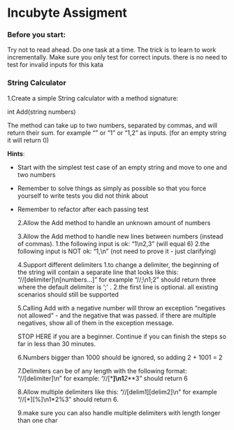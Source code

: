 # Incubyte Assigment

### Before you start:

Try not to read ahead.
Do one task at a time. The trick is to learn to work incrementally.
Make sure you only test for correct inputs. there is no need to test for invalid inputs for this kata

### String Calculator

1.Create a simple String calculator with a method signature:

int Add(string numbers)

The method can take up to two numbers, separated by commas, and will return their sum.
for example “” or “1” or “1,2” as inputs.
(for an empty string it will return 0)

**Hints**:

- Start with the simplest test case of an empty string and move to one and two numbers
- Remember to solve things as simply as possible so that you force yourself to write tests you did not think about
- Remember to refactor after each passing test

  2.Allow the Add method to handle an unknown amount of numbers

  3.Allow the Add method to handle new lines between numbers (instead of commas).
  1.the following input is ok: “1\n2,3” (will equal 6)
  2.the following input is NOT ok: “1,\n” (not need to prove it - just clarifying)

  4.Support different delimiters
  1.to change a delimiter, the beginning of the string will contain a separate line that looks like this: “//[delimiter]\n[numbers…]” for example “//;\n1;2” should return three where the default delimiter is ‘;’ .
  2.the first line is optional. all existing scenarios should still be supported

  5.Calling Add with a negative number will throw an exception “negatives not allowed” - and the negative that was passed.
  if there are multiple negatives, show all of them in the exception message.

  STOP HERE if you are a beginner. Continue if you can finish the steps so far in less than 30 minutes.

  6.Numbers bigger than 1000 should be ignored, so adding 2 + 1001 = 2

  7.Delimiters can be of any length with the following format: “//[delimiter]\n” for example: “//[***]\n1**_2_**3” should return 6

  8.Allow multiple delimiters like this: “//[delim1][delim2]\n” for example “//[\*][%]\n1\*2%3” should return 6.

  9.make sure you can also handle multiple delimiters with length longer than one char
